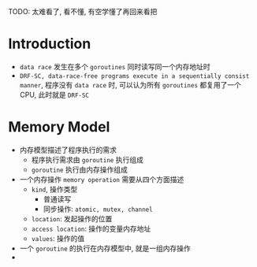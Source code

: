 TODO: 太难看了, 看不懂, 有空学懂了再回来看把


# Introduction
- `data race` 发生在多个 `goroutines` 同时读写同一个内存地址时
- `DRF-SC, data-race-free programs execute in a sequentially consist manner`, 程序没有 `data race` 时, 可以认为所有 `goroutines` 都复用了一个 CPU, 此时就是 `DRF-SC`


# Memory Model
- 内存模型描述了程序执行的需求
	- 程序执行需求由 `goroutine` 执行组成
	- `goroutine` 执行由内存操作组成
- 一个内存操作 `memory operation` 需要从四个方面描述
	- `kind`, 操作类型
		- 普通读写
		- 同步操作: `atomic, mutex, channel`
	- `location`: 发起操作的位置
	- `access location`: 操作的变量内存地址
	- `values`: 操作的值
- 一个 `goroutine` 的执行在内存模型中, 就是一组内存操作
- 
